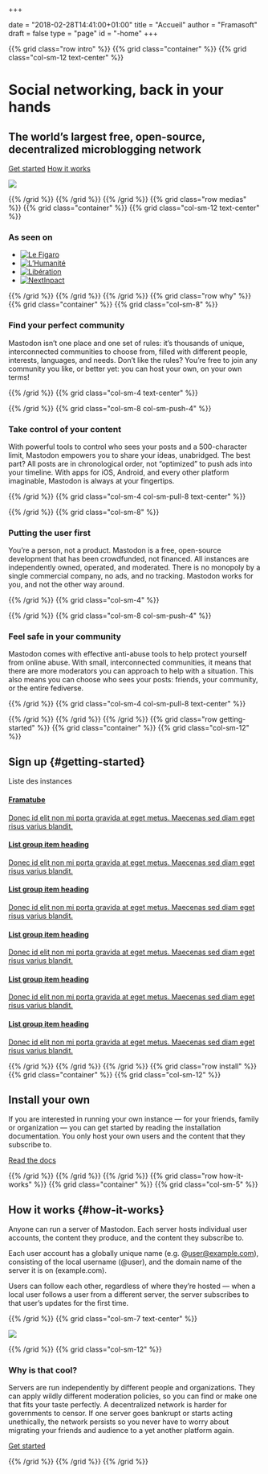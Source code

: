 +++

date = "2018-02-28T14:41:00+01:00"
title = "Accueil"
author = "Framasoft"
draft = false
type = "page"
id = "-home"
+++

{{% grid class="row intro" %}}
{{% grid class="container" %}}
{{% grid class="col-sm-12 text-center" %}}
# Social networking, back in your hands
## The world’s largest free, open-source, decentralized microblogging network

[Get started](#getting-started) [How it works ](#how-it-works)

![](/notebook.jpg)

{{% /grid %}}
{{% /grid %}}
{{% /grid %}}
{{% grid class="row medias" %}}
{{% grid class="container" %}}
{{% grid class="col-sm-12 text-center" %}}

### As seen on

- [![Le Figaro](/le_figaro_nb.png)](#media1)
- [![L’Humanité](/l_humanite_nb.png)](#media2)
- [![Libération](/liberation_nb.png)](#media3)
- [![NextInpact](/next_inpact_nb.png)](#media4)

{{% /grid %}}
{{% /grid %}}
{{% /grid %}}
{{% grid class="row why" %}}
{{% grid class="container" %}}
{{% grid class="col-sm-8" %}}

### Find your perfect community

Mastodon isn’t one place and one set of rules: it’s thousands of unique,
interconnected communities to choose from, filled with different people,
interests, languages, and needs. Don’t like the rules?
You’re free to join any community you like, or better yet:
you can host your own, on your own terms!

{{% /grid %}}
{{% grid class="col-sm-4 text-center" %}}

<i class="fa fa-globe fa-5x" aria-hidden="true"></i>

{{% /grid %}}
{{% grid class="col-sm-8 col-sm-push-4" %}}

### Take control of your content

With powerful tools to control who sees your posts and a 500-character limit,
Mastodon empowers you to share your ideas, unabridged.
The best part? All posts are in chronological order, not “optimized”
to push ads into your timeline.
With apps for iOS, Android, and every other platform imaginable,
Mastodon is always at your fingertips.

{{% /grid %}}
{{% grid class="col-sm-4 col-sm-pull-8 text-center" %}}

<i class="fa fa-comment fa-5x" aria-hidden="true"></i>

{{% /grid %}}
{{% grid class="col-sm-8" %}}

### Putting the user first

You’re a person, not a product. Mastodon is a free, open-source development
that has been crowdfunded, not financed.
All instances are independently owned, operated, and moderated.
There is no monopoly by a single commercial company, no ads, and no tracking.
Mastodon works for you, and not the other way around.

{{% /grid %}}
{{% grid class="col-sm-4" %}}

<i class="fa fa-group fa-5x" aria-hidden="true"></i>

{{% /grid %}}
{{% grid class="col-sm-8 col-sm-push-4" %}}

### Feel safe in your community

Mastodon comes with effective anti-abuse tools to help protect yourself
from online abuse.
With small, interconnected communities, it means that there are more
moderators you can approach to help with a situation.
This also means you can choose who sees your posts: friends, your community,
or the entire fediverse.

{{% /grid %}}
{{% grid class="col-sm-4 col-sm-pull-8 text-center" %}}

<i class="fa fa-fire fa-5x" aria-hidden="true"></i>

{{% /grid %}}
{{% /grid %}}
{{% /grid %}}
{{% grid class="row getting-started" %}}
{{% grid class="container" %}}
{{% grid class="col-sm-12" %}}

## Sign up {#getting-started}

Liste des instances

<div class="list-group">
    <a href="#" class="list-group-item">
        <h4 class="list-group-item-heading">Framatube</h4>
        <p class="list-group-item-text">Donec id elit non mi porta gravida at eget metus. Maecenas sed diam eget risus varius blandit.</p>
    </a>
    <a href="#" class="list-group-item">
        <h4 class="list-group-item-heading">List group item heading</h4>
        <p class="list-group-item-text">Donec id elit non mi porta gravida at eget metus. Maecenas sed diam eget risus varius blandit.</p>
    </a>
    <a href="#" class="list-group-item">
        <h4 class="list-group-item-heading">List group item heading</h4>
        <p class="list-group-item-text">Donec id elit non mi porta gravida at eget metus. Maecenas sed diam eget risus varius blandit.</p>
    </a>
    <a href="#" class="list-group-item">
        <h4 class="list-group-item-heading">List group item heading</h4>
        <p class="list-group-item-text">Donec id elit non mi porta gravida at eget metus. Maecenas sed diam eget risus varius blandit.</p>
    </a>
    <a href="#" class="list-group-item">
        <h4 class="list-group-item-heading">List group item heading</h4>
        <p class="list-group-item-text">Donec id elit non mi porta gravida at eget metus. Maecenas sed diam eget risus varius blandit.</p>
    </a>
    <a href="#" class="list-group-item">
        <h4 class="list-group-item-heading">List group item heading</h4>
        <p class="list-group-item-text">Donec id elit non mi porta gravida at eget metus. Maecenas sed diam eget risus varius blandit.</p>
    </a>
</div>


{{% /grid %}}
{{% /grid %}}
{{% /grid %}}
{{% grid class="row install" %}}
{{% grid class="container" %}}
{{% grid class="col-sm-12" %}}

## Install your own

If you are interested in running your own instance — for your friends,
family or organization — you can get started by reading the installation
documentation.
You only host your own users and the content that they subscribe to.

[Read the docs](#wiki)

{{% /grid %}}
{{% /grid %}}
{{% /grid %}}
{{% grid class="row how-it-works" %}}
{{% grid class="container" %}}
{{% grid class="col-sm-5" %}}

## How it works {#how-it-works}

Anyone can run a server of Mastodon. Each server hosts individual user accounts,
the content they produce, and the content they subscribe to.

Each user account has a globally unique name (e.g. @user@example.com),
consisting of the local username (@user), and the domain name of
the server it is on (example.com).

Users can follow each other, regardless of where they’re hosted — when a
local user follows a user from a different server, the server subscribes
to that user’s updates for the first time.

{{% /grid %}}
{{% grid class="col-sm-7 text-center" %}}

[![](/pt-p2p.png)](../educ-pop)

{{% /grid %}}
{{% grid class="col-sm-12" %}}

### Why is that cool?

Servers are run independently by different people and organizations.
They can apply wildly different moderation policies, so you can find or
make one that fits your taste perfectly.
A decentralized network is harder for governments to censor.
If one server goes bankrupt or starts acting unethically, the network
persists so you never have to worry about migrating your friends and
audience to a yet another platform again.

[Get started](#getting-started)

{{% /grid %}}
{{% /grid %}}
{{% /grid %}}
<p>
